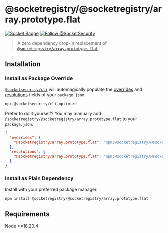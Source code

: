 # @socketregistry/@socketregistry/array.prototype.flat

[![Socket Badge](https://socket.dev/api/badge/npm/package/@socketregistry/@socketregistry/array.prototype.flat)](https://socket.dev/npm/package/@socketregistry/@socketregistry/array.prototype.flat)
[![Follow @SocketSecurity](https://img.shields.io/twitter/follow/SocketSecurity?style=social)](https://twitter.com/SocketSecurity)

> A zero dependency drop-in replacement of
> [`@socketregistry/array.prototype.flat`](https://www.npmjs.com/package/@socketregistry/array.prototype.flat).

## Installation

### Install as Package Override

[`@socketsecurity/cli`](https://www.npmjs.com/package/@socketsecurity/cli) will
automagically populate the
[overrides](https://docs.npmjs.com/cli/v9/configuring-npm/package-json#overrides)
and [resolutions](https://yarnpkg.com/configuration/manifest#resolutions) fields
of your `package.json`.

```sh
npx @socketsecurity/cli optimize
```

Prefer to do it yourself? You may manually add
`@socketregistry/@socketregistry/array.prototype.flat` to your `package.json`.

```json
{
  "overrides": {
    "@socketregistry/array.prototype.flat": "npm:@socketregistry/@socketregistry/array.prototype.flat@^1"
  },
  "resolutions": {
    "@socketregistry/array.prototype.flat": "npm:@socketregistry/@socketregistry/array.prototype.flat@^1"
  }
}
```

### Install as Plain Dependency

Install with your preferred package manager.

```sh
npm install @socketregistry/@socketregistry/array.prototype.flat
```

## Requirements

Node &gt;=18.20.4
